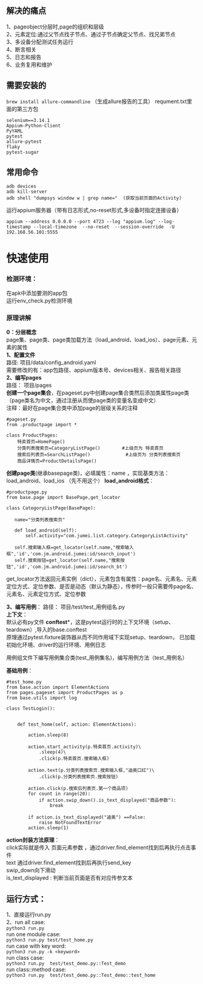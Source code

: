 ## 解决的痛点
1、pageobject分层时,page的组织和层级  
2、元素定位:通过父节点找子节点、通过子节点确定父节点、找兄弟节点  
3、多设备分配测试任务运行  
4、断言相关  
5、日志和报告  
6、业务复用和维护  






## 需要安装的
```brew install allure-commandline``` （生成allure报告的工具）
requment.txt里面的第三方包
```
selenium==3.14.1
Appium-Python-Client
PyYAML
pytest
allure-pytest
flaky
pytest-sugar
```
## 常用命令
```
adb devices
adb kill-server
adb shell "dumpsys window w | grep name="  (获取当前页面的Activity)
```
运行appium服务器（带有日志形式,no-reset形式,多设备时指定连接设备）

```appium --address 0.0.0.0 --port 4723 --log "appium.log" --log-timestamp --local-timezone  --no-reset  --session-override  -U 192.168.56.101:5555```


# 快速使用

### 检测环境：
在apk中添加要测的app包  
运行env_check.py检测环境  

### 原理讲解
**0：分层概念**  
page集、page类、page类加载方法（load_android、load_ios）、page元素、元素的属性  
**1、配置文件**  
路径: 项目/data/config_android.yaml  
需要修改的有：app包路径、appium版本号、devices相关、报告相关路径  
**2、编写pages**   
 路径： 项目/pages  
**创建一个page集合**，在pageset.py中创建page集合类然后添加类属性page类（page类名为中文，通过注册从而使page类的变量名变成中文）  
注释：最好在page集合类中添加page的层级关系的注释  

```
#pageset.py
from .productpage import *

class ProductPages:
    特卖首页=HomePage()
    分类列表搜索页=CategoryListPage()        #上级页为 特卖首页
    搜索后列表页=SearchListPage()             #上级页为 分类列表搜索页
    商品详情页=ProductDetailsPage()
```

**创建page类**(继承basepage类)，必填属性：name ，实现基类方法：load_android、load_ios （先不用这个） 
**load_android格式**：  
 ```
#productpage.py
from base.page import BasePage,get_locator

class CategoryListPage(BasePage):

    name="分类列表搜索页"

    def load_android(self):
        self.activity="com.jumei.list.category.CategoryListActivity"

    self.搜索输入框=get_locator(self.name,"搜索输入框",'id','com.jm.android.jumei:id/search_input')
    self.搜索按钮=get_locator(self.name,"搜索按钮",'id','com.jm.android.jumei:id/search_bt')
```
get_locator方法返回元素实例（dict），元素包含有属性：page名、元素名、元素定位方式、定位参数、是否是动态（默认为静态），传参时一般只需要传page名、元素名、元素定位方式、定位参数  

**3、编写用例**： 
路径： 项目/test/test_用例组名.py  
**上下文**：  
默认必有py文件 **conftest***，这是pytest运行时的上下文环境（setup、teardown）,导入的base.conftest  
原理通过pytest.fixture装饰器从而不同作用域下实现setup、teardown， 
已加载 初始化环境、driver的运行环境、用例日志  

用例组文件下编写用例集合类(test_用例集名)，编写用例方法（test_用例名）  

**基础用例**：  
```
#test_home.py
from base.action import ElementActions
from pages.pageset import ProductPages as p
from base.utils import log

class TestLogin():


    def test_home(self, action: ElementActions):

        action.sleep(8)

        action.start_activity(p.特卖首页.activity)\
            .sleep(4)\
            .click(p.特卖首页.搜索输入框)

        action.text(p.分类列表搜索页.搜索输入框,"迪奥口红")\
            .click(p.分类列表搜索页.搜索按钮)

        action.click(p.搜索后列表页.第一个商品项)
        for count in range(20):
            if action.swip_down().is_text_displayed("商品参数"):
                break

        if action.is_text_displayed("迪奥") ==False:
            raise NotFoundTextError
        action.sleep(1)
```


**action封装方法原理**：  
click实际就是传入 页面元素参数 ，通过driver.find_element找到后再执行点击事件  
text 通过driver.find_element找到后再执行send_key  
swip_down向下滑动  
is_text_displayed : 判断当前页面是否有对应传参文本  

## 运行方式： 
1、直接运行run.py  
2、run all case:  
    ```python3 run.py```  
run one module case:   
    ```python3 run.py test/test_home.py```  
run case with key word:  
    ```python3 run.py -k <keyword>```  
run class case:  
    ```python3 run.py  test/test_demo.py::Test_demo```  
run class::method case:  
    ```python3 run.py  test/test_demo.py::Test_demo::test_home```  
